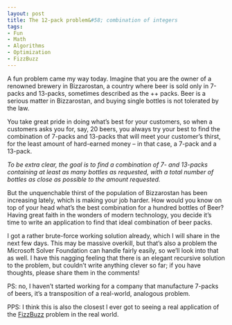 ```yaml
---
layout: post
title: The 12-pack problem&#58; combination of integers
tags:
- Fun
- Math
- Algorithms
- Optimization
- FizzBuzz
---
```

A fun problem came my way today. Imagine that you are the owner of a renowned brewery in Bizzarostan, a country where beer is sold only in 7-packs and 13-packs, sometimes described as the ++ packs. Beer is a serious matter in Bizzarostan, and buying single bottles is not tolerated by the law.  

You take great pride in doing what’s best for your customers, so when a customers asks you for, say, 20 beers, you always try your best to find the combination of 7-packs and 13-packs that will meet your customer’s thirst, for the least amount of hard-earned money – in that case, a 7-pack and a 13-pack.  

*To be extra clear, the goal is to find a combination of 7- and 13-packs containing at least as many bottles as requested, with a total number of bottles as close as possible to the amount requested.*  

But the unquenchable thirst of the population of Bizzarostan has been increasing lately, which is making your job harder. How would you know on top of your head what’s the best combination for a hundred bottles of Beer? Having great faith in the wonders of modern technology, you decide it’s time to write an application to find that ideal combination of beer packs.  

I got a rather brute-force working solution already, which I will share in the next few days. This may be massive overkill, but that’s also a problem the Microsoft Solver Foundation can handle fairly easily, so we’ll look into that as well. I have this nagging feeling that there is an elegant recursive solution to the problem, but couldn’t write anything clever so far; if you have thoughts, please share them in the comments!  

PS: no, I haven’t started working for a company that manufacture 7-packs of beers, it’s a transposition of a real-world, analogous problem.  

PPS: I think this is also the closest I ever got to seeing a real application of the [FizzBuzz](http://www.codinghorror.com/blog/2007/02/why-cant-programmers-program.html) problem in the real world.
